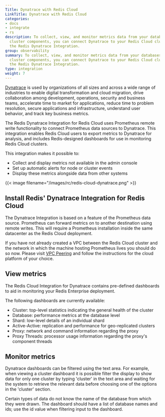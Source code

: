 ```yaml
---
Title: Dynatrace with Redis Cloud
LinkTitle: Dynatrace with Redis Cloud
categories:
- docs
- integrate
- rs
description: To collect, view, and monitor metrics data from your databases and other
  cluster components, you can connect Dynatrace to your Redis Cloud cluster using
  the Redis Dynatrace Integration.
group: observability
summary: To collect, view, and monitor metrics data from your databases and other
  cluster components, you can connect Dynatrace to your Redis Cloud cluster using
  the Redis Dynatrace Integration.
type: integration
weight: 7
---
```



[Dynatrace](https://www.dynatrace.com/) is used by organizations of all sizes and across a wide range of industries to 
enable digital transformation and cloud migration, drive collaboration among development, operations, security and 
business teams, accelerate time to market for applications, reduce time to problem resolution, secure applications and 
infrastructure, understand user behavior, and track key business metrics.

The Redis Dynatrace Integration for Redis Cloud uses Prometheus remote write functionality to connect Prometheus data 
sources to Dynatrace. This integration enables Redis Cloud users to export metrics to Dynatrace for analysis, 
and includes Redis-designed dashboards for use in monitoring Redis Cloud clusters.

This integration makes it possible to:
- Collect and display metrics not available in the admin console
- Set up automatic alerts for node or cluster events
- Display these metrics alongside data from other systems

{{< image filename="/images/rc/redis-cloud-dynatrace.png" >}}
## Install Redis' Dynatrace Integration for Redis Cloud

The Dynatrace Integration is based on a feature of the Prometheus data source. Prometheus can forward metrics on to 
another destination using remote writes. This will require a Prometheus installation inside the same datacenter as the 
Redis Cloud deployment.

If you have not already created a VPC between the Redis Cloud cluster and the network in which the machine hosting 
Prometheus lives you should do so now. Please visit [VPC Peering](https://redis.io/docs/latest/operate/rc/security/network-security/connect-private-endpoint/vpc-peering/) 
and follow the instructions for the cloud platform of your choice.



## View metrics

The Redis Cloud Integration for Dynatrace contains pre-defined dashboards to aid in monitoring your Redis Enterprise deployment.

The following dashboards are currently available:

- Cluster: top-level statistics indicating the general health of the cluster
- Database: performance metrics at the database level
- Shard: low-level details of an individual shard
- Active-Active: replication and performance for geo-replicated clusters
- Proxy: network and command information regarding the proxy
- Proxy Threads: processor usage information regarding the proxy's component threads 

## Monitor metrics

Dynatrace dashboards can be filtered using the text area. For example, when viewing a cluster dashboard it is possible 
filter the display to show data for only one cluster by typing 'cluster' in the text area and waiting for the system to
retrieve the relevant data before choosing one of the options in the 'cluster' section.

Certain types of data do not know the name of the database from which they were drawn. The dashboard should have a list 
of database names and ids; use the id value when filtering input to the dashboard. 



